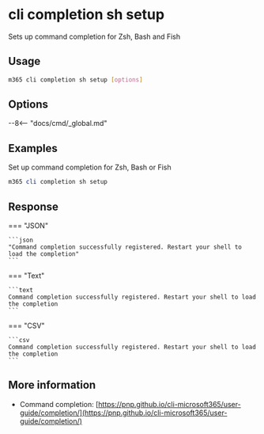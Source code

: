 # cli completion sh setup

Sets up command completion for Zsh, Bash and Fish

## Usage

```sh
m365 cli completion sh setup [options]
```

## Options

--8<-- "docs/cmd/_global.md"

## Examples

Set up command completion for Zsh, Bash or Fish

```powershell
m365 cli completion sh setup
```

## Response

=== "JSON"

    ```json
    "Command completion successfully registered. Restart your shell to load the completion"
    ```

=== "Text"

    ```text
    Command completion successfully registered. Restart your shell to load the completion
    ```

=== "CSV"

    ```csv
    Command completion successfully registered. Restart your shell to load the completion
    ```

## More information

- Command completion: [https://pnp.github.io/cli-microsoft365/user-guide/completion/](https://pnp.github.io/cli-microsoft365/user-guide/completion/)
